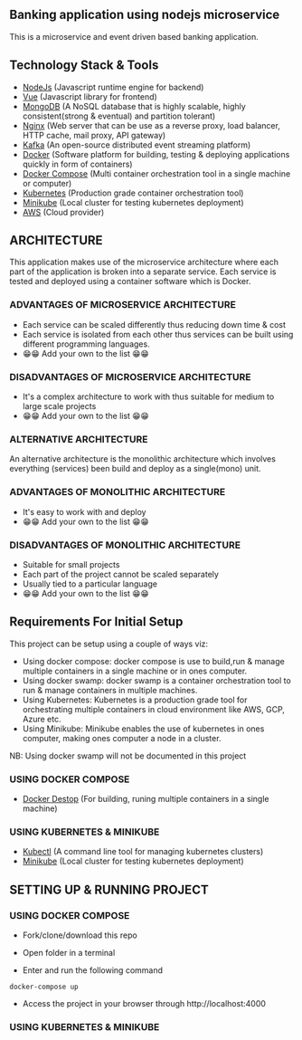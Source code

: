 ## Banking application using nodejs microservice

This is a microservice and event driven based banking application.

## Technology Stack & Tools

- [NodeJs](https://nodejs.org) (Javascript runtime engine for backend)
- [Vue](https://vuejs.org) (Javascript library for frontend)
- [MongoDB](https://mongodb.com) (A NoSQL database that is highly scalable, highly consistent(strong & eventual) and partition tolerant)
- [Nginx](https://nginx.com) (Web server that can be use as a reverse proxy, load balancer, HTTP cache, mail proxy, API gateway)
- [Kafka](https://kafka.apache.org) (An open-source distributed event streaming platform)
- [Docker](https://docker.com) (Software platform for building, testing & deploying applications quickly in form of containers)
- [Docker Compose](https://docs.docker.com/compose) (Multi container orchestration tool in a single machine or computer)
- [Kubernetes](https://kubernetes.io) (Production grade container orchestration tool)
- [Minikube](https://minikube.sigs.k8s.io) (Local cluster for testing kubernetes deployment)
- [AWS](https://aws.amazon.com) (Cloud provider)

## ARCHITECTURE

This application makes use of the microservice architecture where each part of the application is broken into a separate service. Each service is tested and deployed using a container software which is Docker.

### ADVANTAGES OF MICROSERVICE ARCHITECTURE

- Each service can be scaled differently thus reducing down time & cost
- Each service is isolated from each other thus services can be built using different programming languages.
- 😁😁 Add your own to the list 😁😁

### DISADVANTAGES OF MICROSERVICE ARCHITECTURE

- It's a complex architecture to work with thus suitable for medium to large scale projects
- 😁😁 Add your own to the list 😁😁

### ALTERNATIVE ARCHITECTURE

An alternative architecture is the monolithic architecture which involves everything (services) been build and deploy as a single(mono) unit.

### ADVANTAGES OF MONOLITHIC ARCHITECTURE

- It's easy to work with and deploy
- 😁😁 Add your own to the list 😁😁

### DISADVANTAGES OF MONOLITHIC ARCHITECTURE

- Suitable for small projects
- Each part of the project cannot be scaled separately
- Usually tied to a particular language
- 😁😁 Add your own to the list 😁😁

## Requirements For Initial Setup

This project can be setup using a couple of ways viz:

- Using docker compose: docker compose is use to build,run & manage multiple containers in a single machine or in ones computer.
- Using docker swamp: docker swamp is a container orchestration tool to run & manage containers in multiple machines.
- Using Kubernetes: Kubernetes is a production grade tool for orchestrating multiple containers in cloud environment like AWS, GCP, Azure etc.
- Using Minikube: Minikube enables the use of kubernetes in ones computer, making ones computer a node in a cluster.

NB: Using docker swamp will not be documented in this project

### USING DOCKER COMPOSE

- [Docker Destop](https://docs.docker.com/desktop) (For building, runing multiple containers in a single machine)

### USING KUBERNETES & MINIKUBE

- [Kubectl](https://kubernetes.io/docs/tasks) (A command line tool for managing kubernetes clusters)
- [Minikube](https://minikube.sigs.k8s.io) (Local cluster for testing kubernetes deployment)

## SETTING UP & RUNNING PROJECT

### USING DOCKER COMPOSE

- Fork/clone/download this repo

- Open folder in a terminal

- Enter and run the following command

```
docker-compose up
```

- Access the project in your browser through http://localhost:4000

### USING KUBERNETES & MINIKUBE
